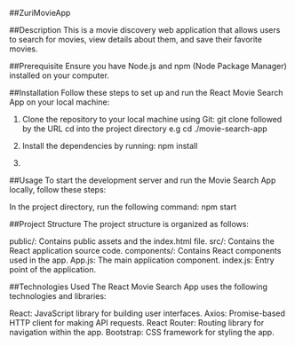 ##ZuriMovieApp

##Description
This is a movie discovery web application that allows users to search for movies, view details about them, and save their favorite movies.

##Prerequisite
Ensure you have Node.js and npm (Node Package Manager) installed on your computer.

##Installation
Follow these steps to set up and run the React Movie Search App on your local machine:

1. Clone the repository to your local machine using Git:
git clone followed by the URL
cd into the project directory e.g cd ./movie-search-app

2. Install the dependencies by running: npm install
3. 

##Usage
To start the development server and run the Movie Search App locally, follow these steps:

In the project directory, run the following command:
npm start

##Project Structure
The project structure is organized as follows:

public/: Contains public assets and the index.html file.
src/: Contains the React application source code.
components/: Contains React components used in the app.
App.js: The main application component.
index.js: Entry point of the application.


##Technologies Used
The React Movie Search App uses the following technologies and libraries:

React: JavaScript library for building user interfaces.
Axios: Promise-based HTTP client for making API requests.
React Router: Routing library for navigation within the app.
Bootstrap: CSS framework for styling the app.
